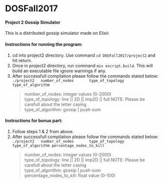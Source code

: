 # DOSFall2017
#### Project 2 Gossip Simulator
This is a distributed gossip simulator made on Elixir.

#### Instructions for running the program:
1. cd into project2 directory. Use command `cd DOSFall2017/project2` and hit return.
2. Once in project2 directory, run command `mix escript.build`. This will build an executable file ignore warnings if any.
3. After successfull compilation please follow the commands stated below:<br>
    `./project2	  number_of_nodes		type_of_topology	type_of_algorithm`<br>
    > number_of_nodes: integer values (0-2000)<br>
    > type_of_topology: line || 2D || imp2D || full NOTE: Please be carefull about the letter casing<br>
    > type_of_algorithm: gossip | push-sum <br>
    
#### Instructions for bonus part:
1. Follow steps 1 & 2 from above.
2. After successfull compilation please follow the commands stated below:<br>
    `./project2	  number_of_nodes		type_of_topology	type_of_algorithm percentage_nodes_to_kill`<br>
    > number_of_nodes: integer values (0-2000)<br>
    > type_of_topology: line || 2D || imp2D || full NOTE: Please be carefull about the letter casing<br>
    > type_of_algorithm: gossip | push-sum <br>
    > percentage_nodes_to_kill: float value (0-100)

